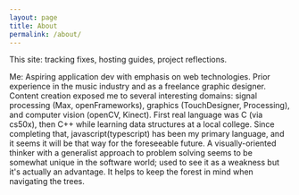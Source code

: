 ```yaml
---
layout: page
title: About
permalink: /about/
---
```


This site: tracking fixes, hosting guides, project reflections.

Me: Aspiring application dev with emphasis on web technologies. 
Prior experience in the music industry and as a freelance graphic designer. 
Content creation exposed me to several interesting domains: signal processing (Max, openFrameworks), graphics (TouchDesigner, Processing), and computer vision (openCV, Kinect). 
First real language was C (via cs50x), then C++ while learning data structures at a local college. 
Since completing that, javascript(typescript) has been my primary language, and it seems it will be that way for the foreseeable future. 
A visually-oriented thinker with a generalist approach to problem solving seems to be somewhat unique in the software world; used to see it as a weakness but it's actually an advantage. It helps to keep the forest in mind when navigating the trees.
